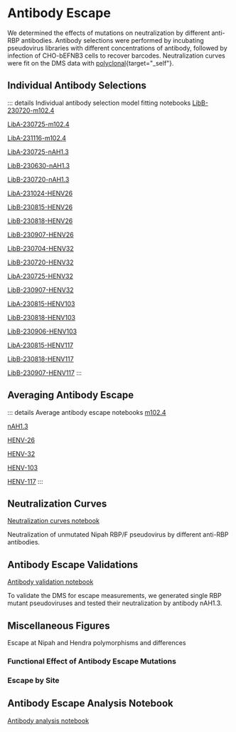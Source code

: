 # Antibody Escape

We determined the effects of mutations on neutralization by different anti-RBP antibodies. Antibody selections were performed by incubating pseudovirus libraries with different concentrations of antibody, followed by infection of CHO-bEFNB3 cells to recover barcodes. Neutralization curves were fit on the DMS data with [polyclonal](https://github.com/jbloomlab/polyclonal){target="_self"}.

## Individual Antibody Selections
::: details Individual antibody selection model fitting notebooks
<a href="notebooks/fit_escape_antibody_escape_LibB-230720-m102.4.html" target="_self">LibB-230720-m102.4</a>

<a href="notebooks/fit_escape_antibody_escape_LibA-230725-m102.4.html" target="_self">LibA-230725-m102.4</a>

<a href="notebooks/fit_escape_antibody_escape_LibA-231116-m102.4.html" target="_self">LibA-231116-m102.4</a>

<a href="notebooks/fit_escape_antibody_escape_LibA-230725-nAH1.3.html" target="_self">LibA-230725-nAH1.3</a>

<a href="notebooks/fit_escape_antibody_escape_LibB-230630-nAH1.3.html" target="_self">LibB-230630-nAH1.3</a>

<a href="notebooks/fit_escape_antibody_escape_LibB-230720-nAH1.3.html" target="_self">LibB-230720-nAH1.3</a>

<a href="notebooks/fit_escape_antibody_escape_LibA-231024-HENV26.html" target="_self">LibA-231024-HENV26</a>

<a href="notebooks/fit_escape_antibody_escape_LibB-230815-HENV26.html" target="_self">LibB-230815-HENV26</a>

<a href="notebooks/fit_escape_antibody_escape_LibB-230818-HENV26.html" target="_self">LibB-230818-HENV26</a>

<a href="notebooks/fit_escape_antibody_escape_LibB-230907-HENV26.html" target="_self">LibB-230907-HENV26</a>

<a href="notebooks/fit_escape_antibody_escape_LibB-230704-HENV32.html" target="_self">LibB-230704-HENV32</a>

<a href="notebooks/fit_escape_antibody_escape_LibB-230720-HENV32.html" target="_self">LibB-230720-HENV32</a>

<a href="notebooks/fit_escape_antibody_escape_LibA-230725-HENV32.html" target="_self">LibA-230725-HENV32</a>

<a href="notebooks/fit_escape_antibody_escape_LibB-230907-HENV32.html" target="_self">LibB-230907-HENV32</a>

<a href="notebooks/fit_escape_antibody_escape_LibA-230815-HENV103.html" target="_self">LibA-230815-HENV103</a>

<a href="notebooks/fit_escape_antibody_escape_LibB-230818-HENV103.html" target="_self">LibB-230818-HENV103</a>

<a href="notebooks/fit_escape_antibody_escape_LibB-230906-HENV103.html" target="_self">LibB-230906-HENV103</a>

<a href="notebooks/fit_escape_antibody_escape_LibA-230815-HENV117.html" target="_self">LibA-230815-HENV117</a>

<a href="notebooks/fit_escape_antibody_escape_LibB-230818-HENV117.html" target="_self">LibB-230818-HENV117</a>

<a href="notebooks/fit_escape_antibody_escape_LibB-230907-HENV117.html" target="_self">LibB-230907-HENV117</a>
:::

## Averaging Antibody Escape
::: details Average antibody escape notebooks
<a href="notebooks/avg_escape_antibody_escape_m102.4.html" target="_self">m102.4</a>

<a href="notebooks/avg_escape_antibody_escape_nAH1.3.html" target="_self">nAH1.3</a>

<a href="notebooks/avg_escape_antibody_escape_HENV26.html" target="_self">HENV-26</a>

<a href="notebooks/avg_escape_antibody_escape_HENV32.html" target="_self">HENV-32</a>

<a href="notebooks/avg_escape_antibody_escape_HENV103.html" target="_self">HENV-103</a>

<a href="notebooks/avg_escape_antibody_escape_HENV117.html" target="_self">HENV-117</a>
:::



## Neutralization Curves
<a href="notebooks/mab_neut_ic50.html" target="_self">Neutralization curves notebook</a>

Neutralization of unmutated Nipah RBP/F pseudovirus by different anti-RBP antibodies.
<Altair :showShadow="false" :spec-url="'htmls/mab_neuts_plot.html'"></Altair>


## Antibody Escape Validations

<a href="notebooks/mab_validation.html" target="_self">Antibody validation notebook</a>

To validate the DMS for escape measurements, we generated single RBP mutant pseudoviruses and tested their neutralization by antibody nAH1.3.
<Altair :showShadow="false" :spec-url="'htmls/combined_ic50_neut_curve_plot.html'"></Altair>

## Miscellaneous Figures
Escape at Nipah and Hendra polymorphisms and differences
<Altair :showShadow="false" :spec-url="'htmls/combined_evol_sites_escape.html'"></Altair>

### Functional Effect of Antibody Escape Mutations
<Altair :showShadow="false" :spec-url="'htmls/escape_bubble_plot.html'"></Altair>

### Escape by Site
<Altair :showShadow="true" :spec-url="'htmls/mab_line_escape_plot.html'"></Altair>


## Antibody Escape Analysis Notebook

<a href="notebooks/analyze_escape_data.html" target="_self">Antibody analysis notebook</a>